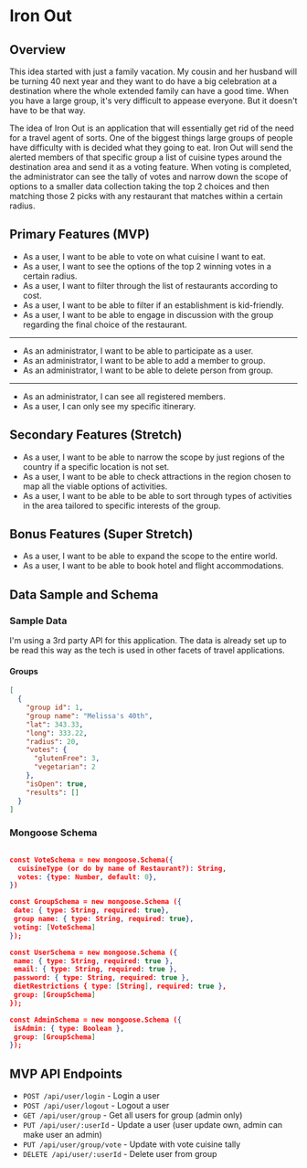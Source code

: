 # Iron Out

## Overview

This idea started with just a family vacation. My cousin and her husband will be turning 40 next year and they want to do have a big celebration at a destination where the whole extended family can have a good time. When you have a large group, it's very difficult to appease everyone. But it doesn't have to be that way.

The idea of Iron Out is an application that will essentially get rid of the need for a travel agent of sorts. One of the biggest things large groups of people have difficulty with is decided what they going to eat. Iron Out will send the alerted members of that specific group a list of cuisine types around the destination area and send it as a voting feature. When voting is completed, the administrator can see the tally of votes and narrow down the scope of options to a smaller data collection taking the top 2 choices and then matching those 2 picks with any restaurant that matches within a certain radius.

## Primary Features (MVP)

- As a user, I want to be able to vote on what cuisine I want to eat.
- As a user, I want to see the options of the top 2 winning votes in a certain radius.
- As a user, I want to filter through the list of restaurants according to cost.
- As a user, I want to be able to filter if an establishment is kid-friendly.
- As a user, I want to be able to engage in discussion with the group regarding the final choice of the restaurant.

---

- As an administrator, I want to be able to participate as a user.
- As an administrator, I want to be able to add a member to group.
- As an administrator, I want to be able to delete person from group.

---

- As an administrator, I can see all registered members.
- As a user, I can only see my specific itinerary.

## Secondary Features (Stretch)

- As a user, I want to be able to narrow the scope by just regions of the country if a specific location is not set.
- As a user, I want to be able to check attractions in the region chosen to map all the viable options of activities.
- As a user, I want to be able to be able to sort through types of activities in the area tailored to specific interests of the group.

## Bonus Features (Super Stretch)

- As a user, I want to be able to expand the scope to the entire world.
- As a user, I want to be able to book hotel and flight accommodations.

## Data Sample and Schema

### Sample Data

I'm using a 3rd party API for this application. The data is already set up to be read this way as the tech is used in other facets of travel applications.

#### Groups

```json
[
  {
    "group id": 1,
    "group name": "Melissa's 40th",
    "lat": 343.33,
    "long": 333.22,
    "radius": 20,
    "votes": {
      "glutenFree": 3,
      "vegetarian": 2
    },
    "isOpen": true,
    "results": []
  }
]
```

### Mongoose Schema

```json

const VoteSchema = new mongoose.Schema({
  cuisineType (or do by name of Restaurant?): String,
  votes: {type: Number, default: 0},
})

const GroupSchema = new mongoose.Schema ({
 date: { type: String, required: true},
 group name: { type: String, required: true},
 voting: [VoteSchema]
});

const UserSchema = new mongoose.Schema ({
 name: { type: String, required: true },
 email: { type: String, required: true },
 password: { type: String, required: true },
 dietRestrictions { type: [String], required: true },
 group: [GroupSchema]
});

const AdminSchema = new mongoose.Schema ({
 isAdmin: { type: Boolean },
 group: [GroupSchema]
});

```

## MVP API Endpoints

- `POST /api/user/login` - Login a user
- `POST /api/user/logout` - Logout a user
- `GET /api/user/group` - Get all users for group (admin only)
- `PUT /api/user/:userId` - Update a user (user update own, admin can make user an admin)
- `PUT /api/user/group/vote` - Update with vote cuisine tally
- `DELETE /api/user/:userId` - Delete user from group
